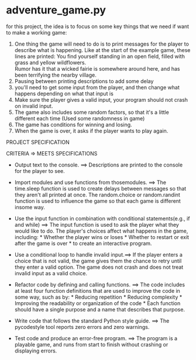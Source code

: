 # adventure_game.py
for this project, the idea is to focus on some key things that we need if want to make a working game:
1. One thing the game will need to do is to print messages for the player to describe what is happening. Like at the start of the example game, these lines are printed:
    You find yourself standing in an open field, filled with grass and yellow wildflowers.  
    Rumor has it that a wicked fairie is somewhere around here, and has been terrifying the nearby village.
2. Pausing between printing descriptions to add some delay
3. you'll need to get some input from the player, and then change what happens depending on what that input is
4. Make sure the player gives a valid input, your program should not crash on invalid input.
5. The game also includes some random factors, so that it's a little different each time (Used some randomness in game)
6. The game has conditions for winning and losing.
7. When the game is over, it asks if the player wants to play again.

PROJECT SPECIFICATION

CRITERIA                                                =>     MEETS SPECIFICATIONS
* Output text to the console.				==>  Descriptions are printed to the console for the player to see.
* Import modules and use functions 
from thosemodules.                          ==>       The time.sleep function is used to create delays between messages so that they aren't all printed at once.
					              The random.choice or random.randint function is used to influence the game so that each game is different insome way.
* Use the input function in combination
with conditional statements(e.g., if and while) ==>   The input function is used to ask the player what they would like to do.
								The player's choices affect what happens in the game, including:
									* Whether the player wins or loses
									* Whether to restart or exit after the game is over
									* to create an interactive program.  
														 			
* Use a conditional loop to handle invalid input.==>  If the player enters a choice that is not valid, the game gives them the chance to retry until they enter a valid option.
						      The game does not crash and does not treat invalid input as a valid choice.
* Refactor code by defining and calling functions. ==> The code includes at least four function definitions that are used to improve the code in some way, such as by:
								* Reducing repetition
								* Reducing complexity
								* Improving the readability or organization of the code
								* Each function should have a single purpose and a name that describes that purpose.

* Write code that follows the standard Python style guide. ==>   The pycodestyle tool reports zero errors and zero warnings.
* Test code and produce an error-free program.            ==>    The program is a playable game, and runs from start to finish without crashing or displaying errors.
